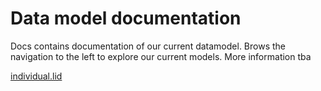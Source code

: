 # Data model documentation

Docs contains documentation of our current datamodel. Brows the navigation to
the left to explore our current models. More information tba

[individual.lid](__DOCLINK__individual/lid)
